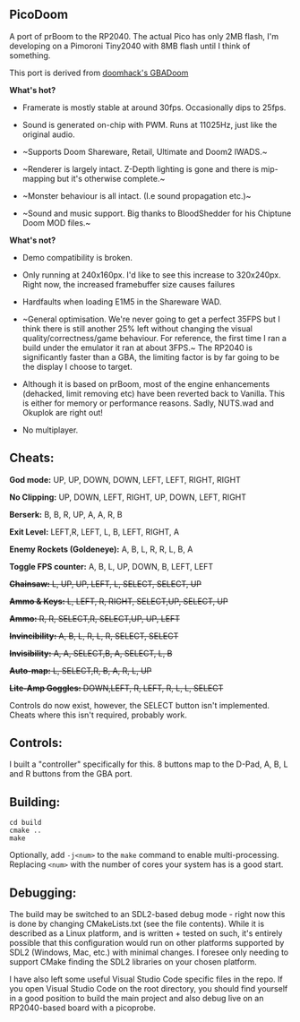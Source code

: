 ## PicoDoom

A port of prBoom to the RP2040. The actual Pico has only 2MB flash, I'm developing on a Pimoroni Tiny2040 with 8MB flash until I think of something.

This port is derived from [doomhack's GBADoom](https://github.com/doomhack/GBADoom)

**What's hot?**

- Framerate is mostly stable at around 30fps. Occasionally dips to 25fps.

- Sound is generated on-chip with PWM. Runs at 11025Hz, just like the original audio.

- ~Supports Doom Shareware, Retail, Ultimate and Doom2 IWADS.~

- ~Renderer is largely intact. Z-Depth lighting is gone and there is mip-mapping but it's otherwise complete.~

- ~Monster behaviour is all intact. (I.e sound propagation etc.)~



- ~Sound and music support. Big thanks to BloodShedder for his Chiptune Doom MOD files.~

**What's not?**

- Demo compatibility is broken.

- Only running at 240x160px. I'd like to see this increase to 320x240px. Right now, the increased framebuffer size causes failures 

- Hardfaults when loading E1M5 in the Shareware WAD.

- ~General optimisation. We're never going to get a perfect 35FPS but I think there is still another 25% left without changing the visual quality/correctness/game behaviour. For reference, the first time I ran a build under the emulator it ran at about 3FPS.~ The RP2040 is significantly faster than a GBA, the limiting factor is by far going to be the display I choose to target.

- Although it is based on prBoom, most of the engine enhancements (dehacked, limit removing etc) have been reverted back to Vanilla. This is either for memory or performance reasons. Sadly, NUTS.wad and Okuplok are right out!

- No multiplayer. 


## Cheats:
**God mode:** UP, UP, DOWN, DOWN, LEFT, LEFT, RIGHT, RIGHT

**No Clipping:** UP, DOWN, LEFT, RIGHT, UP, DOWN, LEFT, RIGHT

**Berserk:** B, B, R, UP, A, A, R, B

**Exit Level:** LEFT,R, LEFT, L, B, LEFT, RIGHT, A

**Enemy Rockets (Goldeneye):** A, B, L, R, R, L, B, A

**Toggle FPS counter:** A, B, L, UP, DOWN, B, LEFT, LEFT

~~**Chainsaw:** L, UP, UP, LEFT, L, SELECT, SELECT, UP~~

~~**Ammo & Keys:** L, LEFT, R, RIGHT, SELECT,UP, SELECT, UP~~

~~**Ammo:** R, R, SELECT,R, SELECT,UP, UP, LEFT~~

~~**Invincibility:** A, B, L, R, L, R, SELECT, SELECT~~

~~**Invisibility:** A, A, SELECT,B, A, SELECT, L, B~~

~~**Auto-map:** L, SELECT,R, B, A, R, L, UP~~

~~**Lite-Amp Goggles:** DOWN,LEFT, R, LEFT, R, L, L, SELECT~~

Controls do now exist, however, the SELECT button isn't implemented. Cheats where this isn't required, probably work.

## Controls:  

I built a "controller" specifically for this. 8 buttons map to the D-Pad, A, B, L and R buttons from the GBA port.

## Building:

```mkdir build
cd build
cmake ..
make
```

Optionally, add `-j<num>` to the `make` command to enable multi-processing. Replacing `<num>` with the number of cores your system has is a good start.

## Debugging:

The build may be switched to an SDL2-based debug mode - right now this is done by changing CMakeLists.txt (see the file contents). While it is described as a Linux platform, and is written + tested on such, it's entirely possible that this configuration would run on other platforms supported by SDL2 (Windows, Mac, etc.) with minimal changes. I foresee only needing to support CMake finding the SDL2 libraries on your chosen platform.

I have also left some useful Visual Studio Code specific files in the repo. If you open Visual Studio Code on the root directory, you should find yourself in a good position to build the main project and also debug live on an RP2040-based board with a picoprobe.
